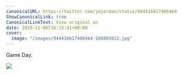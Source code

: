 ```yaml
---
canonicalURL: https://twitter.com/jmjordan/status/944416617406464
ShowCanonicalLink: true
CanonicalLinkText: View original on
date: 2010-11-06T16:15:41+00:00
cover:
  image: "/images/944416617406464-188893912.jpg"
---
```

Game Day. 

![](/images/944416617406464-188893912.jpg)